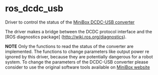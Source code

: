 # ros_dcdc_usb
Driver to control the status of the [MiniBox DCDC-USB converter](http://www.mini-box.com/DCDC-USB)

The driver makes a bridge between the DCDC protocol interface and the [ROS diagnostics package] (http://wiki.ros.org/diagnostics).

**NOTE** Only the functions to read the status of the converter are implemented. The functions to change parameters like output power re ignored by this driver, because they are potentially dangerous for a robot system.
To change the parameters of the DCDC-USB converter please consider to use the original software tools available on [MiniBox website](http://www.mini-box.com/DCDC-USB)

